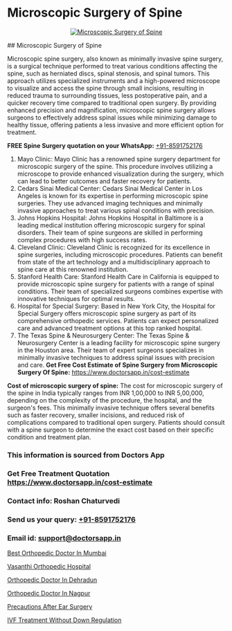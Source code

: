 # Microscopic Surgery of Spine

<p align="center">
  <a href="null">
    <img src="null" alt="Microscopic Surgery of Spine">
  </a>
</p>
## Microscopic Surgery of Spine

Microscopic spine surgery, also known as minimally invasive spine surgery, is a surgical technique performed to treat various conditions affecting the spine, such as herniated discs, spinal stenosis, and spinal tumors. This approach utilizes specialized instruments and a high-powered microscope to visualize and access the spine through small incisions, resulting in reduced trauma to surrounding tissues, less postoperative pain, and a quicker recovery time compared to traditional open surgery. By providing enhanced precision and magnification, microscopic spine surgery allows surgeons to effectively address spinal issues while minimizing damage to healthy tissue, offering patients a less invasive and more efficient option for treatment.

**FREE Spine Surgery quotation on your WhatsApp:**  [+91-8591752176](https://api.whatsapp.com/send?phone=8591752176)

1) Mayo Clinic: Mayo Clinic has a renowned spine surgery department for microscopic surgery of the spine. This procedure involves utilizing a microscope to provide enhanced visualization during the surgery, which can lead to better outcomes and faster recovery for patients.
2) Cedars Sinai Medical Center: Cedars Sinai Medical Center in Los Angeles is known for its expertise in performing microscopic spine surgeries. They use advanced imaging techniques and minimally invasive approaches to treat various spinal conditions with precision.
3) Johns Hopkins Hospital: Johns Hopkins Hospital in Baltimore is a leading medical institution offering microscopic surgery for spinal disorders. Their team of spine surgeons are skilled in performing complex procedures with high success rates.
4) Cleveland Clinic: Cleveland Clinic is recognized for its excellence in spine surgeries, including microscopic procedures. Patients can benefit from state of the art technology and a multidisciplinary approach to spine care at this renowned institution.
5) Stanford Health Care: Stanford Health Care in California is equipped to provide microscopic spine surgery for patients with a range of spinal conditions. Their team of specialized surgeons combines expertise with innovative techniques for optimal results.
6) Hospital for Special Surgery: Based in New York City, the Hospital for Special Surgery offers microscopic spine surgery as part of its comprehensive orthopedic services. Patients can expect personalized care and advanced treatment options at this top ranked hospital.
7) The Texas Spine & Neurosurgery Center: The Texas Spine & Neurosurgery Center is a leading facility for microscopic spine surgery in the Houston area. Their team of expert surgeons specializes in minimally invasive techniques to address spinal issues with precision and care.
**Get Free Cost Estimate of Spine Surgery from Microscopic Surgery Of Spine:** https://www.doctorsapp.in/cost-estimate

**Cost of microscopic surgery of spine:**
The cost for microscopic surgery of the spine in India typically ranges from INR 1,00,000 to INR 5,00,000, depending on the complexity of the procedure, the hospital, and the surgeon's fees. This minimally invasive technique offers several benefits such as faster recovery, smaller incisions, and reduced risk of complications compared to traditional open surgery. Patients should consult with a spine surgeon to determine the exact cost based on their specific condition and treatment plan.

### This information is sourced from Doctors App 
### Get Free Treatment Quotation https://www.doctorsapp.in/cost-estimate
### Contact info: Roshan Chaturvedi 
### Send us your query: [+91-8591752176](https://api.whatsapp.com/send?phone=8591752176) 
### Email id: support@doctorsapp.in

[Best Orthopedic Doctor In Mumbai](https://www.linkedin.com/pulse/best-orthopedic-doctor-mumbai-doctorsapp-khulna-z5ehe/?lipi=urn%3Ali%3Apage%3Ad_flagship3_publishing_published%3B6s0HL1EnS62Kk1Ppug3b7A%3D%3D)

[Vasanthi Orthopedic Hospital](https://www.linkedin.com/pulse/vasanthi-orthopedic-hospital-doctorsapp-united-arab-emirates-ahz5e?trackingId=Yx4ttZhsQBvIRN2TEIxnjQ%3D%3D&lipi=urn%3Ali%3Apage%3Ad_flagship3_company_admin%3Bc8cvKR%2BzQDObJJNC2LloLw%3D%3D)

[Orthopedic Doctor In Dehradun](https://medium.com/@vimalrana22/orthopedic-doctor-in-dehradun-a6c0bcc6ead0)

[Orthopedic Doctor In Nagpur](https://medium.com/@vimalrana22/orthopedic-doctor-in-nagpur-fb86f7f294aa)

[Precautions After Ear Surgery](https://doctors-apps.github.io/doctorsapp/precautions-after-ear-surgery)

[IVF Treatment Without Down Regulation](https://doctors-apps.github.io/doctorsapp/ivf-treatment-without-down-regulation)

